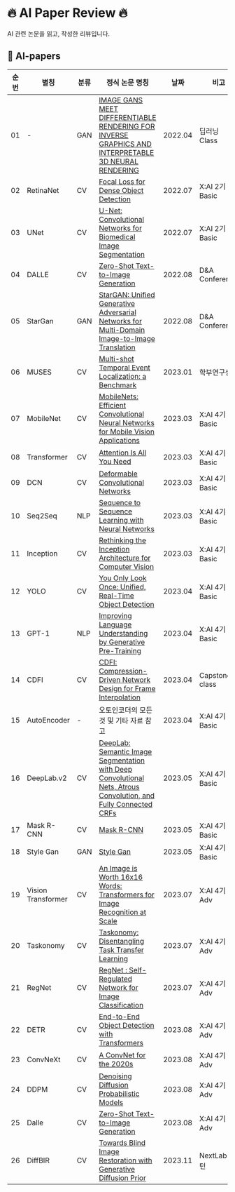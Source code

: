 
# 🔥 AI Paper Review 🔥
AI 관련 논문을 읽고, 작성한 리뷰입니다.

## 📖 AI-papers
|순번|별칭|분류|정식 논문 명칭|날짜|비고|
|-----|-----|-----|-----------|---|---|
| 01 | - | GAN | [IMAGE GANS MEET DIFFERENTIABLE RENDERING FOR INVERSE GRAPHICS AND INTERPRETABLE 3D NEURAL RENDERING](https://arxiv.org/abs/2010.09125) | 2022.04 | 딥러닝 Class |
| 02 | RetinaNet | CV | [Focal Loss for Dense Object Detection](https://arxiv.org/abs/1708.02002)| 2022.07 | X:AI 2기 Basic |
| 03 | UNet | CV | [U-Net: Convolutional Networks for Biomedical Image Segmentation](https://arxiv.org/abs/1505.04597) | 2022.07 | X:AI 2기 Basic |
| 04 | DALLE | CV | [Zero-Shot Text-to-Image Generation](https://arxiv.org/abs/2102.12092) | 2022.08 | D&A Conference |
| 05 | StarGan | GAN | [StarGAN: Unified Generative Adversarial Networks for Multi-Domain Image-to-Image Translation](https://arxiv.org/abs/1711.09020) | 2022.08 | D&A Conference |
| 06 | MUSES | CV | [Multi-shot Temporal Event Localization: a Benchmark](https://arxiv.org/abs/2012.09434) | 2023.01 | 학부연구생 |
| 07 | MobileNet | CV | [MobileNets: Efficient Convolutional Neural Networks for Mobile Vision Applications](https://arxiv.org/abs/1704.04861) | 2023.03 | X:AI 4기 Basic |
| 08 | Transformer | CV | [Attention Is All You Need](https://arxiv.org/abs/1706.03762) | 2023.03 | X:AI 4기 Basic |
| 09 | DCN | CV | [Deformable Convolutional Networks](https://arxiv.org/abs/1703.06211) | 2023.03 | X:AI 4기 Basic |
| 10 | Seq2Seq | NLP | [Sequence to Sequence Learning with Neural Networks](https://arxiv.org/abs/1409.3215) | 2023.03 | X:AI 4기 Basic |
| 11 | Inception | CV | [Rethinking the Inception Architecture for Computer Vision](https://arxiv.org/abs/1512.00567) | 2023.03 | X:AI 4기 Basic |
| 12 | YOLO | CV | [You Only Look Once: Unified, Real-Time Object Detection](https://arxiv.org/abs/1506.02640) | 2023.04 | X:AI 4기 Basic |
| 13 | GPT-1 | NLP | [Improving Language Understanding by Generative Pre-Training](https://s3-us-west-2.amazonaws.com/openai-assets/research-covers/language-unsupervised/language_understanding_paper.pdf) | 2023.04 | X:AI 4기 Basic |
| 14 | CDFI | CV | [CDFI: Compression-Driven Network Design for Frame Interpolation](https://arxiv.org/abs/2103.10559) | 2023.04 | Capstone class |
| 15 | AutoEncoder | - | 오토인코더의 모든 것 및 기타 자료 참고 | 2023.04 | X:AI 4기 Basic |
| 16 | DeepLab.v2 | CV | [DeepLab: Semantic Image Segmentation with Deep Convolutional Nets, Atrous Convolution, and Fully Connected CRFs](https://arxiv.org/abs/1606.00915) | 2023.05 | X:AI 4기 Basic |
| 17 | Mask R-CNN | CV | [Mask R-CNN](https://arxiv.org/abs/1703.06870) | 2023.05 | X:AI 4기 Basic |
| 18 | Style Gan | GAN | [Style Gan](https://arxiv.org/abs/1812.04948) | 2023.05 | X:AI 4기 Basic |
| 19 | Vision Transformer | CV | [An Image is Worth 16x16 Words: Transformers for Image Recognition at Scale](https://arxiv.org/abs/2010.11929) | 2023.07 | X:AI 4기 Adv |
| 20 | Taskonomy | CV | [Taskonomy: Disentangling Task Transfer Learning](https://arxiv.org/abs/1804.08328) | 2023.07 | X:AI 4기 Adv |
| 21 | RegNet | CV | [RegNet : Self-Regulated Network for Image Classification](https://arxiv.org/abs/2101.00590) | 2023.07 | X:AI 4기 Adv |
| 22 | DETR | CV | [End-to-End Object Detection with Transformers](https://arxiv.org/abs/2005.12872) | 2023.08 | X:AI 4기 Adv |
| 23 | ConvNeXt | CV | [A ConvNet for the 2020s](https://arxiv.org/abs/2201.03545) | 2023.08 | X:AI 4기 Adv |
| 24 | DDPM | CV | [Denoising Diffusion Probabilistic Models](https://arxiv.org/abs/2006.11239) | 2023.08 | X:AI 4기 Adv |
| 25 | Dalle | CV | [Zero-Shot Text-to-Image Generation](https://arxiv.org/abs/2102.12092) | 2023.08 | X:AI 4기 Adv |
| 26 | DiffBIR | CV | [Towards Blind Image Restoration with Generative Diffusion Prior](https://arxiv.org/pdf/2308.15070v1.pdf) | 2023.11 | NextLab 인턴 |
